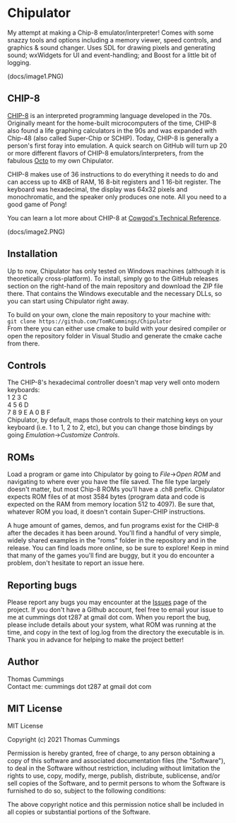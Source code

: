 # Chipulator
My attempt at making a Chip-8 emulator/interpreter! Comes with some snazzy tools and options including a memory viewer,
speed controls, and graphics & sound changer. Uses SDL for drawing pixels and generating sound; wxWidgets for UI and event-handling;
and Boost for a little bit of logging.

(docs/image1.PNG)

## CHIP-8
[CHIP-8](https://en.wikipedia.org/wiki/CHIP-8) is an interpreted programming language developed in the 70s. Originally meant for the
home-built microcomputers of the time, CHIP-8 also found a life graphing calculators in the 90s and was expanded with Chip-48 (also called Super-Chip or SCHIP).
Today, CHIP-8 is generally a person's first foray into emulation. A quick search on GitHub will turn up 20 or more different flavors of CHIP-8 emulators/interpreters,
from the fabulous [Octo](https://github.com/JohnEarnest/Octo) to my own Chipulator.  
  
CHIP-8 makes use of 36 instructions to do everything it needs to do and can access up to 4KB of RAM, 16 8-bit registers and 1 16-bit register. The keyboard was hexadecimal,
the display was 64x32 pixels and monochromatic, and the speaker only produces one note. All you need to a good game of Pong! 

You can learn a lot more about CHIP-8 at [Cowgod's Technical Reference](http://devernay.free.fr/hacks/chip8/C8TECH10.HTM#memmap).  

(docs/image2.PNG)

## Installation
Up to now, Chipulator has only tested on Windows machines (although it is theoretically cross-platform). To install,
simply go to the GitHub releases section on the right-hand of the main repository and download the ZIP file there. That contains
the Windows executable and the necessary DLLs, so you can start using Chipulator right away.  

To build on your own, clone the main repository to your machine with:  
`git clone https://github.com/TomRCummings/Chipulator`  
From there you can either use cmake to build with your desired compiler or open the repository folder in Visual Studio and generate the cmake cache from there.

## Controls
The CHIP-8's hexadecimal controller doesn't map very well onto modern keyboards:  
1 2 3 C  
4 5 6 D  
7 8 9 E 
A 0 B F  
Chipulator, by default, maps those controls to their matching keys on your keyboard (i.e. 1 to 1, 2 to 2, etc), but you can change those bindings by going *Emulation*->*Customize Controls*.  

## ROMs
Load a program or game into Chipulator by going to *File*->*Open ROM* and navigating to where ever you have the file saved. The file type largely doesn't matter, but most Chip-8 ROMs you'll have a .ch8 prefix. Chipulator expects ROM files of at most 3584 bytes (program data and code is expected on the RAM from memory location 512 to 4097).
Be sure that, whatever ROM you load, it doesn't contain Super-CHIP instructions.

A huge amount of games, demos, and fun programs exist for the CHIP-8 after the decades it has been around. You'll find a handful of very simple, widely shared
examples in the "roms" folder in the repository and in the release. You can find loads more online, so be sure to explore! Keep in mind that many of the games you'll find are buggy,
but it you do encounter a problem, don't hesitate to report an issue here.

## Reporting bugs
Please report any bugs you may encounter at the [Issues](https://github.com/TomRCummings/Chipulator/issues) page of the project. If you don't have a Github account, feel free to email
your issue to me at cummings dot t287 at gmail dot com. When you report the bug, please include details about your system, what ROM was running at the time, and copy in the text of log.log from
the directory the executable is in. Thank you in advance for helping to make the project better!

## Author
Thomas Cummings  
Contact me: cummings dot t287 at gmail dot com

## MIT License
MIT License

Copyright (c) 2021 Thomas Cummings

Permission is hereby granted, free of charge, to any person obtaining a copy
of this software and associated documentation files (the "Software"), to deal
in the Software without restriction, including without limitation the rights
to use, copy, modify, merge, publish, distribute, sublicense, and/or sell
copies of the Software, and to permit persons to whom the Software is
furnished to do so, subject to the following conditions:

The above copyright notice and this permission notice shall be included in all
copies or substantial portions of the Software.